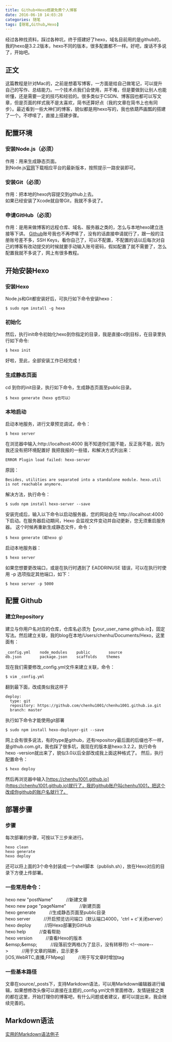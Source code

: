 ```yaml
---
title: Github+Hexo搭建免费个人博客
date: 2016-06-10 14:03:28
categories: 随笔
tags: [随笔,Github,Hexo]
---
```

经过各种找资料，踩过各种坑，终于搭建好了hexo，域名目前用的是github的，我的hexo是3.2.2版本，hexo不同的版本，很多配置都不一样。好吧，废话不多说了，开始吧。  
<!--more-->
## 正文
这篇教程是针对Mac的，之前是想着写博客，一方面是给自己做笔记，可以提升自己的写作、总结能力。一个技术点我们会使用，并不难，但是要做到让别人也能听懂，还是需要一定的技巧和经验的。很多类似于CSDN、博客园也都可以写文章，但是页面的样式我不是太喜欢，简书还算好点（我的文章在简书上也有同步）。最近看到一些大神们的博客，貌似都是用hexo写的，我也依葫芦画瓢的搭建了一个。不啰嗦了，直接上搭建步骤。
## 配置环境
### 安装Node.js（必须）
作用：用来生成静态页面。  
到Node.js[官网](https://nodejs.org/en/)下载相应平台的最新版本，按照提示一路安装即可。
### 安装Git（必须）
作用：把本地的hexo内容提交到github上去。  
如果已经安装了Xcode就自带Git，我就不多说了。
### 申请GitHub（必须）
作用：是用来做博客的远程仓库、域名、服务器之类的，怎么与本地hexo建立连接等下讲。
[Github](https://github.com/)账号我也不再啰嗦了，没有的话直接申请就行了，跟一般的注册账号差不多，SSH Keys，看你自己了，可以不配置，不配置的话以后每次对自己的博客有改动提交的时候就要手动输入账号密码，假如配置了就不需要了，怎么配置我就不多说了，网上有很多教程。
## 开始安装Hexo
### 安装Hexo
Node.js和Git都安装好后，可执行如下命令安装hexo：
  
```
$ sudo npm install -g hexo
```

### 初始化
然后，执行init命令初始化hexo到你指定的目录，我是直接cd到目标，在目录里执行如下命令:

```
$ hexo init
```

好啦，至此，全部安装工作已经完成！
### 生成静态页面
cd 到你的init目录，执行如下命令，生成静态页面至public目录。

```
$ hexo generate（hexo g也可以）
```

### 本地启动
启动本地服务，进行文章预览调试，命令：

```
$ hexo server
```

在浏览器中输入:http://localhost:4000
我不知道你们能不能，反正我不能，因为我还没有把环境配置好
我把我报的一些错，和解决方式列出来：

```
ERROR Plugin load failed: hexo-server
```

原因：

```
Besides, utilities are separated into a standalone module. hexo.util is not reachable anymore.
```

解决方法，执行命令：

```
$ sudo npm install hexo-server --save 
```

安装完成后，输入以下命令以启动服务器，您的网站会在 http://localhost:4000 下启动。在服务器启动期间，Hexo 会监视文件变动并自动更新，您无须重启服务器。
这个时候再重新生成静态文件，命令：

```
$ hexo generate（或hexo g）  
```

启动本地服务器：

```
$ hexo server
```

如果您想要更改端口，或是在执行时遇到了 EADDRINUSE 错误，可以在执行时使用 -p 选项指定其他端口，如下：

```
$ hexo server -p 5000
```
 
## 配置 Github
### 建立Repository
建立与你用户名对应的仓库，仓库名必须为【your_user_name.github.io】，固定写法。然后建立关联，我的blog在本地/Users/chenhu/Documents/Hexo，这里面有：

```
_config.yml    node_modules    public        source　　　　
db.json        package.json    scaffolds    themes
```

现在我们需要修改_config.yml文件来建立关联，命令：

```
$ vim _config.yml
```

翻到最下面，改成类似我这样子

```
deploy:
  type: git
  repository: https://github.com/chenhu1001/chenhu1001.github.io.git
  branch: master
```

执行如下命令才能使用git部署

```
$ sudo npm install hexo-deployer-git --save
```

网上会有很多说法，有的type是github，还有repository最后面的后缀也不一样，是github.com.git，我也踩了很多坑，我现在的版本是hexo:3.2.2，执行命令hexo -version就出来了，貌似3.0以后全部改成我上面这种格式了。
然后，执行配置命令：

```
$ hexo deploy
```

然后再浏览器中输入[https://chenhu1001.github.io](https://chenhu1001.github.io)就行了，我的github账户叫chenhu1001，把这个改成你github的账户名就行了。
## 部署步骤
### 步骤
每次部署的步骤，可按以下三步来进行。

```
hexo clean  
hexo generate  
hexo deploy
```

还可以将上面的3个命令封装成一个shell脚本（publish.sh），放在Hexo对应的目录下方便上传部署。
### 一些常用命令：  
hexo new "postName"&emsp;&emsp;&emsp;//新建文章  
hexo new page "pageName"&emsp;&emsp;&emsp;//新建页面  
hexo generate&emsp;&emsp;&emsp;//生成静态页面至public目录  
hexo server&emsp;&emsp;&emsp;//开启预览访问端口（默认端口4000，'ctrl + c'关闭server）  
hexo deploy&emsp;&emsp;&emsp;//将Hexo部署到GitHub  
hexo help&emsp;&emsp;&emsp;//查看帮助  
hexo version&emsp;&emsp;&emsp;//查看Hexo的版本   
&emsp\;&emsp\;&emsp;&emsp;&emsp;//段落前空两格(为了显示，没有转移符) 
<!-\-more-\-\>&emsp;&emsp;&emsp;//用于文章的隔断，显示更多  
[iOS,WebRTC,直播,FFMpeg]&emsp;&emsp;&emsp;//用于写文章时增加tag
### 一些基本路径  
文章在source/_posts下，支持Markdown语法，可以用Markdown编辑器进行编辑，如果想修改头像可以直接在主题的_config.yml文件里面修改，友情链接之类的都在这里，开始打理你的博客吧，有什么问题或者建议，都可以提出来，我会继续完善的。  
## Markdown语法 
[实用的Markdown语法例子](https://www.zybuluo.com/mdeditor)
